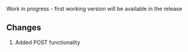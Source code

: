 Work in progress - first working version will be available in the release

## Changes

1. Added POST functionality
